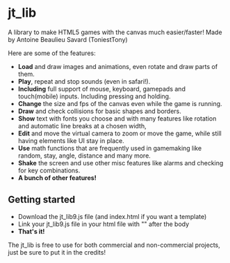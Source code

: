 # jt_lib
A library to make HTML5 games with the canvas much easier/faster! Made by Antoine Beaulieu Savard (ToniestTony)

Here are some of the features:

* **Load** and draw images and animations, even rotate and draw parts of them.
* **Play**, repeat and stop sounds (even in safari!).
* **Including** full support of mouse, keyboard, gamepads and touch(mobile) inputs. Including pressing and holding.
* **Change** the size and fps of the canvas even while the game is running.
* **Draw** and check collisions for basic shapes and borders.
* **Show** text with fonts you choose and with many features like rotation and automatic line breaks at a chosen width,
* **Edit** and move the virtual camera to zoom or move the game, while still having elements like UI stay in place.
* **Use** math functions that are frequently used in gamemaking like random, stay, angle, distance and many more.
* **Shake** the screen and use other misc features like alarms and checking for key combinations.
* **A bunch of other features!**

## Getting started
* Download the jt_lib9.js file (and index.html if you want a template)
* Link your jt_lib9.js file in your html file with "<script src="jt_lib9.js"></script>" after the body
* **That's it!**

The jt_lib is free to use for both commercial and non-commercial projects, just be sure to put it in the credits!
